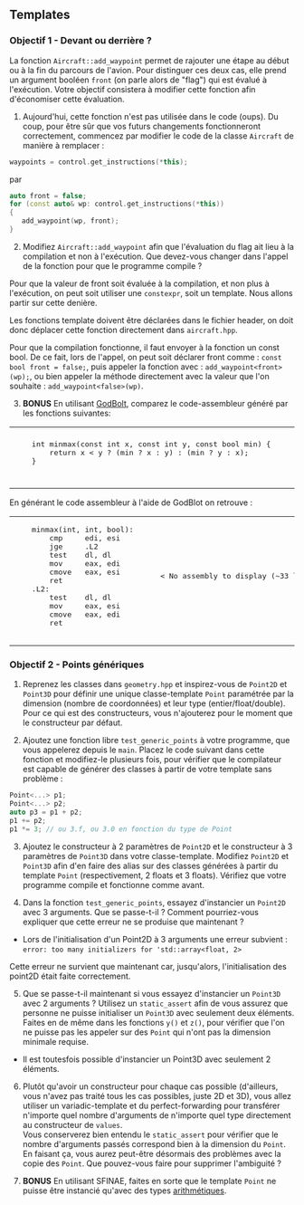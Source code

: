 ## Templates

### Objectif 1 - Devant ou derrière ?

La fonction `Aircraft::add_waypoint` permet de rajouter une étape au début ou à la fin du parcours de l'avion.
Pour distinguer ces deux cas, elle prend un argument booléen `front` (on parle alors de "flag") qui est évalué à l'exécution.
Votre objectif consistera à modifier cette fonction afin d'économiser cette évaluation.

1. Aujourd'hui, cette fonction n'est pas utilisée dans le code (oups).
   Du coup, pour être sûr que vos futurs changements fonctionneront correctement, commencez par modifier le code de la classe `Aircraft` de manière à remplacer :

```cpp
waypoints = control.get_instructions(*this);
```

par

```cpp
auto front = false;
for (const auto& wp: control.get_instructions(*this))
{
   add_waypoint(wp, front);
}
```

2. Modifiez `Aircraft::add_waypoint` afin que l'évaluation du flag ait lieu à la compilation et non à l'exécution.
   Que devez-vous changer dans l'appel de la fonction pour que le programme compile ?

Pour que la valeur de front soit évaluée à la compilation, et non plus à l'exécution, on peut soit utiliser une `constexpr`, soit un template. Nous allons partir sur cette denière.

Les fonctions template doivent être déclarées dans le fichier header, on doit donc déplacer cette fonction directement dans `aircraft.hpp`.

Pour que la compilation fonctionne, il faut envoyer à la fonction un const bool. De ce fait, lors de l'appel, on peut soit déclarer front comme : `const bool front = false;`, puis appeler la fonction avec : `add_waypoint<front>(wp);`, ou bien appeler la méthode directement avec la valeur que l'on souhaite : `add_waypoint<false>(wp)`.

3. **BONUS** En utilisant [GodBolt](https://godbolt.org/), comparez le code-assembleur généré par les fonctions suivantes:
<table border="0">
 <tr>
    <td><pre lang="c++">
    int minmax(const int x, const int y, const bool min) {
        return x &lt; y ? (min ? x : y) : (min ? y : x);
    }
    </pre></td>
    <td><pre lang="c++">
    template&lt;bool min&gt;
    int minmax(const int x, const int y){
        return x &lt; y ? (min ? x : y) : (min ? y : x);
    }
    </pre></td>
 </tr>
</table>

En générant le code assembleur à l'aide de GodBlot on retrouve :

<table border="0">
 <tr>
    <td><pre lang="asm">
    minmax(int, int, bool):
        cmp     edi, esi
        jge     .L2
        test    dl, dl
        mov     eax, edi
        cmove   eax, esi
        ret
    .L2:
        test    dl, dl
        mov     eax, esi
        cmove   eax, edi
        ret
    </pre></td>
    <td><pre lang="asm">
    < No assembly to display (~33 lines filtered)>
    </pre></td>
 </tr>
</table>

### Objectif 2 - Points génériques

1. Reprenez les classes dans `geometry.hpp` et inspirez-vous de `Point2D` et `Point3D` pour définir une unique classe-template `Point` paramétrée par la dimension (nombre de coordonnées) et leur type (entier/float/double).
   Pour ce qui est des constructeurs, vous n'ajouterez pour le moment que le constructeur par défaut.

2. Ajoutez une fonction libre `test_generic_points` à votre programme, que vous appelerez depuis le `main`.
   Placez le code suivant dans cette fonction et modifiez-le plusieurs fois, pour vérifier que le compilateur est capable de générer des classes à partir de votre template sans problème :

```cpp
Point<...> p1;
Point<...> p2;
auto p3 = p1 + p2;
p1 += p2;
p1 *= 3; // ou 3.f, ou 3.0 en fonction du type de Point
```

3. Ajoutez le constructeur à 2 paramètres de `Point2D` et le constructeur à 3 paramètres de `Point3D` dans votre classe-template.
   Modifiez `Point2D` et `Point3D` afin d'en faire des alias sur des classes générées à partir du template `Point` (respectivement, 2 floats et 3 floats).
   Vérifiez que votre programme compile et fonctionne comme avant.

4. Dans la fonction `test_generic_points`, essayez d'instancier un `Point2D` avec 3 arguments.
   Que se passe-t-il ?
   Comment pourriez-vous expliquer que cette erreur ne se produise que maintenant ?

- Lors de l'initialisation d'un Point2D à 3 arguments une erreur subvient :
  `error: too many initializers for 'std::array<float, 2>`

Cette erreur ne survient que maintenant car, jusqu'alors, l'initialisation des point2D était faite correctement.

5. Que se passe-t-il maintenant si vous essayez d'instancier un `Point3D` avec 2 arguments ?
   Utilisez un `static_assert` afin de vous assurez que personne ne puisse initialiser un `Point3D` avec seulement deux éléments.
   Faites en de même dans les fonctions `y()` et `z()`, pour vérifier que l'on ne puisse pas les appeler sur des `Point` qui n'ont pas la dimension minimale requise.

- Il est toutesfois possible d'instancier un Point3D avec seulement 2 éléments.

6. Plutôt qu'avoir un constructeur pour chaque cas possible (d'ailleurs, vous n'avez pas traité tous les cas possibles, juste 2D et 3D), vous allez utiliser un variadic-template et du perfect-forwarding pour transférer n'importe quel nombre d'arguments de n'importe quel type directement au constructeur de `values`.  
   Vous conserverez bien entendu le `static_assert` pour vérifier que le nombre d'arguments passés correspond bien à la dimension du `Point`.\
   En faisant ça, vous aurez peut-être désormais des problèmes avec la copie des `Point`.
   Que pouvez-vous faire pour supprimer l'ambiguité ?

7. **BONUS** En utilisant SFINAE, faites en sorte que le template `Point` ne puisse être instancié qu'avec des types [arithmétiques](https://en.cppreference.com/w/cpp/types/is_arithmetic).
